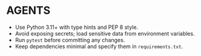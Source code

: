 # AGENTS

- Use Python 3.11+ with type hints and PEP 8 style.
- Avoid exposing secrets; load sensitive data from environment variables.
- Run `pytest` before committing any changes.
- Keep dependencies minimal and specify them in `requirements.txt`.
